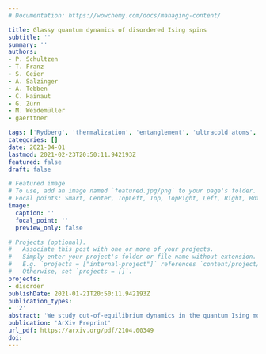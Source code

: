 ```yaml
---
# Documentation: https://wowchemy.com/docs/managing-content/

title: Glassy quantum dynamics of disordered Ising spins
subtitle: ''
summary: ''
authors:
- P. Schultzen
- T. Franz
- S. Geier
- A. Salzinger
- A. Tebben
- C. Hainaut
- G. Zürn
- M. Weidemüller
- gaerttner

tags: ['Rydberg', 'thermalization', 'entanglement', 'ultracold atoms', 'disorder']
categories: []
date: 2021-04-01
lastmod: 2021-02-23T20:50:11.942193Z
featured: false
draft: false

# Featured image
# To use, add an image named `featured.jpg/png` to your page's folder.
# Focal points: Smart, Center, TopLeft, Top, TopRight, Left, Right, BottomLeft, Bottom, BottomRight.
image:
  caption: ''
  focal_point: ''
  preview_only: false

# Projects (optional).
#   Associate this post with one or more of your projects.
#   Simply enter your project's folder or file name without extension.
#   E.g. `projects = ["internal-project"]` references `content/project/deep-learning/index.md`.
#   Otherwise, set `projects = []`.
projects:
- disorder
publishDate: 2021-01-21T20:50:11.942193Z
publication_types:
- '2'
abstract: 'We study out-of-equilibrium dynamics in the quantum Ising model with power-law interactions and positional disorder. For arbitrary dimension d and interaction range α≥d we analytically find a stretched exponential decay with stretch power β=d/α for the global magnetization and ensemble-averaged single-spin purity in the thermodynamic limit. We reveal numerically that glassy behavior persists for finite system sizes and sufficiently strong disorder. We conclude that the magnetization decay is due to interaction induced dephasing while entanglement builds up at a smaller rate evident from the decay of single-spin purity, thus providing a microscopic understanding of glassy dynamics in disordered closed quantum systems.'
publication: 'ArXiv Preprint'
url_pdf: https://arxiv.org/pdf/2104.00349
doi: 
---
```

